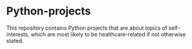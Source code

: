 # Python-projects
This repository contains Python projects that are about topics of self-interests, which are most likely to be healthcare-related if not otherwise stated.
